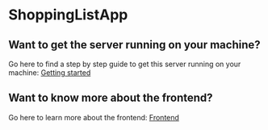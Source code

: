 # ShoppingListApp

## Want to get the server running on your machine?

Go here to find a step by step guide to get this server running on your machine: [Getting started](./server/README.md)

## Want to know more about the frontend?

Go here to learn more about the frontend: [Frontend](./frontend/README.md)